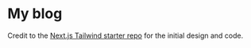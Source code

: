 # My blog

Credit to the [Next.js Tailwind starter repo](https://github.com/timlrx/tailwind-nextjs-starter-blog) for the initial design and code.
